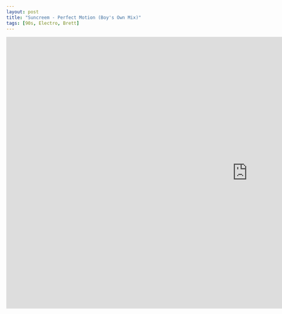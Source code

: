 ```yaml
---
layout: post
title: "Suncreem - Perfect Motion (Boy's Own Mix)"
tags: [90s, Electro, Brett]
---
```


<div class="embed-responsive embed-responsive-16by9">
    <iframe width="1280" height="720" src="https://www.youtube.com/embed/7MG2J0CJnP4" frameborder="0" allow="autoplay; encrypted-media" allowfullscreen></iframe>
</div>
